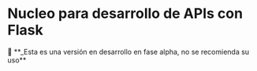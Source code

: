 # Nucleo para desarrollo de APIs con Flask

:triangular_flag_on_post: \*\*\_Esta es una versión en desarrollo en fase alpha, no se recomienda su uso\*\*

